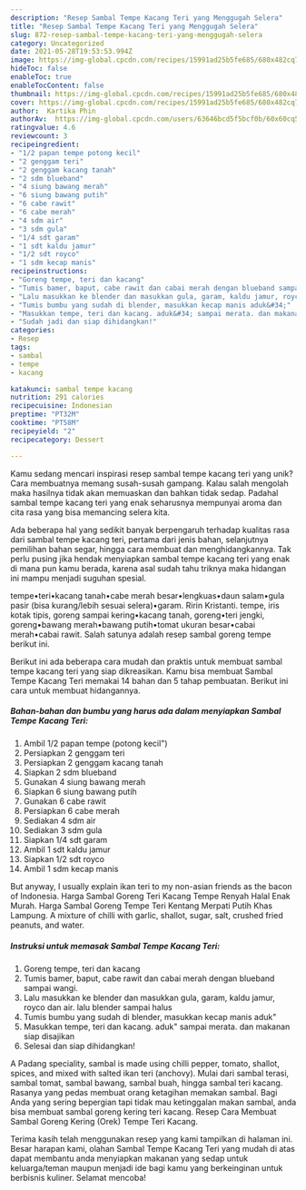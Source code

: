 ```yaml
---
description: "Resep Sambal Tempe Kacang Teri yang Menggugah Selera"
title: "Resep Sambal Tempe Kacang Teri yang Menggugah Selera"
slug: 872-resep-sambal-tempe-kacang-teri-yang-menggugah-selera
category: Uncategorized
date: 2021-05-28T19:53:53.994Z
image: https://img-global.cpcdn.com/recipes/15991ad25b5fe685/680x482cq70/sambal-tempe-kacang-teri-foto-resep-utama.jpg
hideToc: false
enableToc: true
enableTocContent: false
thumbnail: https://img-global.cpcdn.com/recipes/15991ad25b5fe685/680x482cq70/sambal-tempe-kacang-teri-foto-resep-utama.jpg
cover: https://img-global.cpcdn.com/recipes/15991ad25b5fe685/680x482cq70/sambal-tempe-kacang-teri-foto-resep-utama.jpg
author:  Kartika Phin
authorAv:  https://img-global.cpcdn.com/users/63646bcd5f5bcf0b/60x60cq50/avatar.jpg
ratingvalue: 4.6
reviewcount: 3
recipeingredient:
- "1/2 papan tempe potong kecil"
- "2 genggam teri"
- "2 genggam kacang tanah"
- "2 sdm blueband"
- "4 siung bawang merah"
- "6 siung bawang putih"
- "6 cabe rawit"
- "6 cabe merah"
- "4 sdm air"
- "3 sdm gula"
- "1/4 sdt garam"
- "1 sdt kaldu jamur"
- "1/2 sdt royco"
- "1 sdm kecap manis"
recipeinstructions:
- "Goreng tempe, teri dan kacang"
- "Tumis bamer, baput, cabe rawit dan cabai merah dengan blueband sampai wangi."
- "Lalu masukkan ke blender dan masukkan gula, garam, kaldu jamur, royco dan air. lalu blender sampai halus"
- "Tumis bumbu yang sudah di blender, masukkan kecap manis aduk&#34;"
- "Masukkan tempe, teri dan kacang. aduk&#34; sampai merata. dan makanan siap disajikan"
- "Sudah jadi dan siap dihidangkan!"
categories:
- Resep
tags:
- sambal
- tempe
- kacang

katakunci: sambal tempe kacang 
nutrition: 291 calories
recipecuisine: Indonesian
preptime: "PT32M"
cooktime: "PT58M"
recipeyield: "2"
recipecategory: Dessert

---
```



Kamu sedang mencari inspirasi resep sambal tempe kacang teri yang unik? Cara membuatnya memang susah-susah gampang. Kalau salah mengolah maka hasilnya tidak akan memuaskan dan bahkan tidak sedap. Padahal sambal tempe kacang teri yang enak seharusnya mempunyai aroma dan cita rasa yang bisa memancing selera kita.


Ada beberapa hal yang sedikit banyak berpengaruh terhadap kualitas rasa dari sambal tempe kacang teri, pertama dari jenis bahan, selanjutnya pemilihan bahan segar, hingga cara membuat dan menghidangkannya. Tak perlu pusing jika hendak menyiapkan sambal tempe kacang teri yang enak di mana pun kamu berada, karena asal sudah tahu triknya maka hidangan ini mampu menjadi suguhan spesial.

tempe•teri•kacang tanah•cabe merah besar•lengkuas•daun salam•gula pasir (bisa kurang/lebih sesuai selera)•garam. Ririn Kristanti. tempe, iris kotak tipis, goreng sampai kering•kacang tanah, goreng•teri jengki, goreng•bawang merah•bawang putih•tomat ukuran besar•cabai merah•cabai rawit. Salah satunya adalah resep sambal goreng tempe berikut ini.


Berikut ini ada beberapa cara mudah dan praktis untuk membuat sambal tempe kacang teri yang siap dikreasikan. Kamu bisa membuat Sambal Tempe Kacang Teri memakai 14 bahan dan 5 tahap pembuatan. Berikut ini cara untuk membuat hidangannya.

<!--inarticleads1-->

##### Bahan-bahan dan bumbu yang harus ada dalam menyiapkan Sambal Tempe Kacang Teri:

1. Ambil 1/2 papan tempe (potong kecil&#34;)
1. Persiapkan 2 genggam teri
1. Persiapkan 2 genggam kacang tanah
1. Siapkan 2 sdm blueband
1. Gunakan 4 siung bawang merah
1. Siapkan 6 siung bawang putih
1. Gunakan 6 cabe rawit
1. Persiapkan 6 cabe merah
1. Sediakan 4 sdm air
1. Sediakan 3 sdm gula
1. Siapkan 1/4 sdt garam
1. Ambil 1 sdt kaldu jamur
1. Siapkan 1/2 sdt royco
1. Ambil 1 sdm kecap manis


But anyway, I usually explain ikan teri to my non-asian friends as the bacon of Indonesia. Harga Sambal Goreng Teri Kacang Tempe Renyah Halal Enak Murah. Harga Sambal Goreng Tempe Teri Kentang Merpati Putih Khas Lampung. A mixture of chilli with garlic, shallot, sugar, salt, crushed fried peanuts, and water. 

<!--inarticleads2-->

##### Instruksi untuk memasak Sambal Tempe Kacang Teri:

1. Goreng tempe, teri dan kacang
1. Tumis bamer, baput, cabe rawit dan cabai merah dengan blueband sampai wangi.
1. Lalu masukkan ke blender dan masukkan gula, garam, kaldu jamur, royco dan air. lalu blender sampai halus
1. Tumis bumbu yang sudah di blender, masukkan kecap manis aduk&#34;
1. Masukkan tempe, teri dan kacang. aduk&#34; sampai merata. dan makanan siap disajikan
1. Selesai dan siap dihidangkan!

A Padang speciality, sambal is made using chilli pepper, tomato, shallot, spices, and mixed with salted ikan teri (anchovy). Mulai dari sambal terasi, sambal tomat, sambal bawang, sambal buah, hingga sambal teri kacang. Rasanya yang pedas membuat orang ketagihan memakan sambal. Bagi Anda yang sering bepergian tapi tidak mau ketinggalan makan sambal, anda bisa membuat sambal goreng kering teri kacang. Resep Cara Membuat Sambal Goreng Kering (Orek) Tempe Teri Kacang. 

Terima kasih telah menggunakan resep yang kami tampilkan di halaman ini. Besar harapan kami, olahan Sambal Tempe Kacang Teri yang mudah di atas dapat membantu anda menyiapkan makanan yang sedap untuk keluarga/teman maupun menjadi ide bagi kamu yang berkeinginan untuk berbisnis kuliner. Selamat mencoba!
